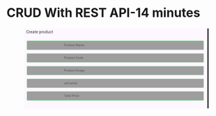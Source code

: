 # CRUD With REST API-14 minutes

<figure><img src="../../../.gitbook/assets/image (23).png" alt=""><figcaption></figcaption></figure>




